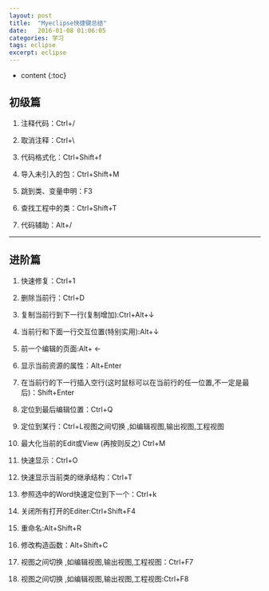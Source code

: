 ```yaml
---
layout: post
title:  "Myeclipse快捷键总结"
date:   2016-01-08 01:06:05
categories: 学习
tags: eclipse
excerpt: eclipse 
---
```



* content
{:toc}



##  初级篇

1. 注释代码：Ctrl+/

2. 取消注释：Ctrl+\
 
3. 代码格式化：Ctrl+Shift+f

4. 导入未引入的包：Ctrl+Shift+M

5. 跳到类、变量申明：F3

6. 查找工程中的类：Ctrl+Shift+T

7. 代码辅助：Alt+/
 
---

##  进阶篇
1. 快速修复：Ctrl+1

2. 删除当前行：Ctrl+D

3. 复制当前行到下一行(复制增加):Ctrl+Alt+↓

4. 当前行和下面一行交互位置(特别实用):Alt+↓ 

5. 前一个编辑的页面:Alt+ ←

6. 显示当前资源的属性：Alt+Enter

7. 在当前行的下一行插入空行(这时鼠标可以在当前行的任一位置,不一定是最后)：Shift+Enter 
  
8. 定位到最后编辑位置：Ctrl+Q
  
9. 定位到某行：Ctrl+L视图之间切换 ,如编辑视图,输出视图,工程视图
  
10. 最大化当前的Edit或View (再按则反之)  Ctrl+M
  
11. 快速显示：Ctrl+O
  
12. 快速显示当前类的继承结构：Ctrl+T
  
13. 参照选中的Word快速定位到下一个：Ctrl+k
  
14. 关闭所有打开的Editer:Ctrl+Shift+F4
  
15. 重命名:Alt+Shift+R
  
16. 修改构造函数：Alt+Shift+C
  
17. 视图之间切换 ,如编辑视图,输出视图,工程视图：Ctrl+F7
  
18. 视图之间切换 ,如编辑视图,输出视图,工程视图:Ctrl+F8
